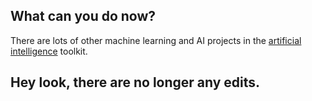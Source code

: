 ## What can you do now?

There are lots of other machine learning and AI projects in the [artificial intelligence](https://projects.raspberrypi.org/en/pathways/ai-toolkit) toolkit.

## Hey look, there are no longer any edits.
